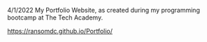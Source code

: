 4/1/2022
My Portfolio Website, as created during my programming bootcamp at The Tech Academy.

https://ransomdc.github.io/Portfolio/
